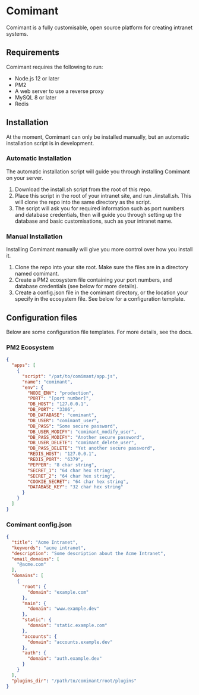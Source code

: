 # Comimant

Comimant is a fully customisable, open source platform for creating intranet systems.

## Requirements

Comimant requires the following to run:

- Node.js 12 or later
- PM2
- A web server to use a reverse proxy
- MySQL 8 or later
- Redis

## Installation

At the moment, Comimant can only be installed manually, but an automatic installation script is in development.

### Automatic Installation

The automatic installation script will guide you through installing Comimant on your server.

1. Download the install.sh script from the root of this repo.
2. Place this script in the root of your intranet site, and run ./install.sh. This will clone the repo into the same directory as the script.
3. The script will ask you for required information such as port numbers and database credentials, then will guide you through setting up the database and basic customisations, such as your intranet name.

### Manual Installation

Installing Comimant manually will give you more control over how you install it.

1. Clone the repo into your site root. Make sure the files are in a directory named comimant.
2. Create a PM2 ecosystem file containing your port numbers, and database credentials (see below for more details).
3. Create a config.json file in the comimant directory, or the location your specify in the ecosystem file. See below for a configuration template.

## Configuration files

Below are some configuration file templates. For more details, see the docs.

### PM2 Ecosystem

```json
{
  "apps": [
    {
      "script": "/pat/to/comimant/app.js",
      "name": "comimant",
      "env": {
        "NODE_ENV": "production",
        "PORT": "[port number]",
        "DB_HOST": "127.0.0.1",
        "DB_PORT": "3306",
        "DB_DATABASE": "comimant",
        "DB_USER": "comimant_user",
        "DB_PASS": "Some secure password",
        "DB_USER_MODIFY": "comimant_modify_user",
        "DB_PASS_MODIFY": "Another secure password",
        "DB_USER_DELETE": "comimant_delete_user",
        "DB_PASS_DELETE": "Yet another secure password",
        "REDIS_HOST": "127.0.0.1",
        "REDIS_PORT": "6379",
        "PEPPER": "8 char string",
        "SECRET_1": "64 char hex string",
        "SECRET_2": "64 char hex string",
        "COOKIE_SECRET": "64 char hex string",
        "DATABASE_KEY": "32 char hex string"
      }
    }
  ]
}
```

### Comimant config.json

```json
{
  "title": "Acme Intranet",
  "keywords": "acme intranet",
  "description": "Some description about the Acme Intranet",
  "email_domains": [
    "@acme.com"
  ],
  "domains": [
    {
      "root": {
        "domain": "example.com"
      },
      "main": {
        "domain": "www.example.dev"
      },
      "static": {
        "domain": "static.example.com"
      },
      "accounts": {
        "domain": "accounts.example.dev"
      },
      "auth": {
        "domain": "auth.example.dev"
      }
    }
  ],
  "plugins_dir": "/path/to/comimant/root/plugins"
}
```